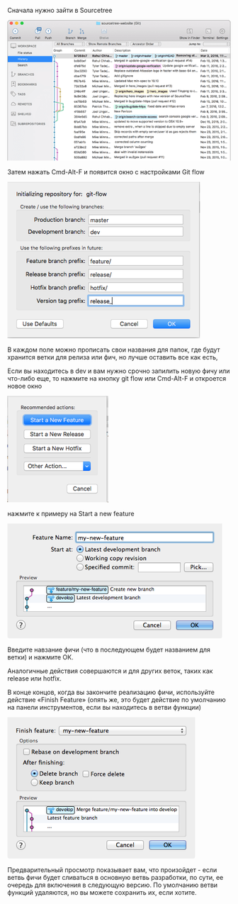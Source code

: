  Сначала нужно зайти в Sourcetree 


![1_sourceTree](images/SourceTreeGitFlow/1_sourceTree.png)


 Затем нажать Cmd-Alt-F и появится окно с настройками Git flow 

![2_settings](images/SourceTreeGitFlow/2_settings.png)
 
 В каждом поле можно прописать свои названия для папок, где будут хранится ветки для релиза или фич, но лучше оставить все как есть, 

 Если вы находитесь в dev и вам нужно срочно запилить новую фичу или что-либо еще, то нажмите на кнопку git flow или Cmd-Alt-F и откроется новое окно 

![3_init](images/SourceTreeGitFlow/3_init.png)

нажмите к примеру на Start a new feature 

![4_new_feature](images/SourceTreeGitFlow/4_new_feature.png)

Введите навзание фичи (что в последующем будет названием для ветки) и нажмите ОК. 

Аналогичные действия совершаются и для других веток, таких как release или hotfix.

В конце концов, когда вы закончите реализацию фичи, используйте действие «Finish Feature» (опять же, это будет действие по умолчанию на панели инструментов, если вы находитесь в ветви функции)

![5_finish_feature](images/SourceTreeGitFlow/5_finish_feature.png)

Предварительный просмотр показывает вам, что произойдет - если ветвь фичи будет сливаться в основную ветвь разработки, по сути, ее очередь для включения в следующую версию. По умолчанию ветви функций удаляются, но вы можете сохранить их, если хотите.
 